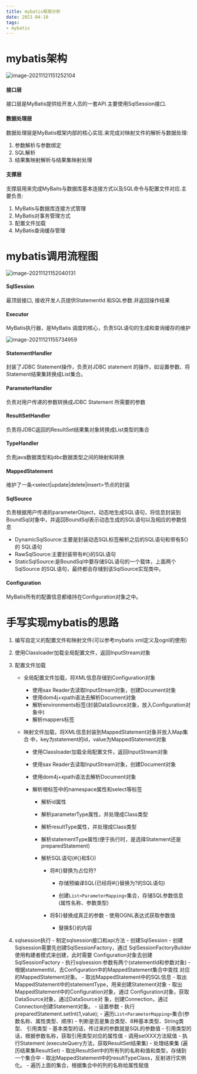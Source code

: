 ```yaml
---
title: mybatis框架分析
date: 2021-04-10
tags:
- mybatis
---
```


# mybatis架构

![image-20211121151252104](image-20211121151252104.png)

#### 接口层

接口层是MyBatis提供给开发人员的一套API.主要使用SqlSession接口.

#### 数据处理层

数据处理层是MyBatis框架内部的核心实现.来完成对映射文件的解析与数据处理: 

1. 参数解析与参数绑定
2. SQL解析
3. 结果集映射解析与结果集映射处理

#### 支撑层

支撑层用来完成MyBaits与数据库基本连接方式以及SQL命令与配置文件对应.主要负责:

1. MyBatis与数据库连接方式管理
2. MyBatis对事务管理方式 
3. 配置文件加载 
4. MyBatis查询缓存管理

# mybatis调用流程图

![image-20211121152040131](image-20211121152040131.png)

#### SqlSession

最顶层接口, 接收开发人员提供StatementId 和SQL参数.并返回操作结果

#### Executor

MyBatis执行器，是MyBatis 调度的核心，负责SQL语句的生成和查询缓存的维护

![image-20211121155734959](image-20211121155734959.png)

#### StatementHandler

封装了JDBC Statement操作，负责对JDBC statement 的操作，如设置参数、将 Statement结果集转换成List集合。

#### ParameterHandler

负责对用户传递的参数转换成JDBC Statement 所需要的参数

#### ResultSetHandler

负责将JDBC返回的ResultSet结果集对象转换成List类型的集合

#### TypeHandler

负责java数据类型和jdbc数据类型之间的映射和转换

#### MappedStatement

维护了一条<select|update|delete|insert>节点的封装

#### SqlSource

负责根据用户传递的parameterObject，动态地生成SQL语句，将信息封装到 BoundSql对象中，并返回BoundSql表示动态生成的SQL语句以及相应的参数信息

- DynamicSqlSource:主要是封装动态SQL标签解析之后的SQL语句和带有${}的 SQL语句
- RawSqlSource:主要封装带有#{}的SQL语句 
- StaticSqlSource:是BoundSql中要存储SQL语句的一个载体，上面两个SqlSource 的SQL语句，最终都会存储到该SqlSource实现类中。

#### Configuration

MyBatis所有的配置信息都维持在Configuration对象之中。

# 手写实现mybatis的思路

1. 编写自定义的配置文件和映射文件(可以参考mybatis xml定义及ognl的使用)

2. 使用Classloader加载全局配置文件，返回InputStream对象 

3. 配置文件加载

   - 全局配置文件加载，将XML信息存储到Configuration对象

     - 使用sax Reader去读取InputStream对象，创建Document对象 
     - 使用dom4j+xpath语法去解析Document对象 
     - 解析environments标签(封装DataSource对象，放入Configuration对象中)
     - 解析mappers标签
     
   - 映射文件加载，将XML信息封装到MappedStatement对象并放入Map集合 中，key为statement的id，value为MappedStatement对象
   
     - 使用Classloader加载全局配置文件，返回InputStream对象 
     
     - 使用sax Reader去读取InputStream对象，创建Document对象 
     
     - 使用dom4j+xpath语法去解析Document对象 
     
     - 解析根标签中的namespace属性和select等标签
     
       - 解析id属性
     
       - 解析parameterType属性，并处理成Class类型 
       - 解析resultType属性，并处理成Class类型 
     
       - 解析statementType属性(便于执行时，是选择Statement还是 preparedStatement)
       - 解析SQL语句(#{}和${})
         - 将#{}替换为占位符? 
     
           - 存储预编译SQL(已经将#{}替换为?的SQL语句) 
     
           - 创建`List<ParameterMapping>`集合，存储SQL参数信息 (属性名称、参数类型)
         - 将${}替换成真正的参数 
               - 使用OGNL表达式获取参数值 
           
           - 替换${}的内容
   
4. sqlsession执行 
        - 制定sqlsession接口和api方法 
            - 创建SqlSession
          - 创建Sqlsession需要先创建SqlSessionFactory，通过 SqlSessionFactoryBuilder使用构建者模式来创建，此时需要 Configuration对象去创建SqlSessionFactory
            - 执行sqlsession:参数有两个(statementId和参数对象)
          - 根据statementId，去Configuration中的MappedStatement集合中查找 对应的MappedStatement对象。
          - 取出MappedStatement中的SQL信息 
          - 取出MappedStatement中的statementType，用来创建Statement对象
            - 取出MappedStatement中的Configuration对象，通过 Configuration对象，获取DataSource对象，通过DataSource对 象，创建Connection，通过Connection创建Statement对象。 
            - 设置参数
              - 执行preparedStatement.setInt(1,value); 
                - 遍历`List<ParameterMapping>`集合(参数名称、属性类型、顺序)
                  - 判断是否是集合类型、8种基本类型、String类型、 引用类型
                    - 基本类型的话，传过来的参数就是SQL的参数值 
                    - 引用类型的话，根据参数名称，获取引用类型对应的属性值
                  - 调用setXXX方法赋值
            - 执行Statement (executeQuery方法，获取ResultSet结果集)
            - 处理结果集 (遍历结果集ResultSet)
              - 取出ResultSet中的所有列的名称和值和类型，存储到一个集合中 
              - 取出MappedStatement中的resultTypeClass，反射进行实例化。 
              - 遍历上面的集合，根据集合中的列的名称给属性赋值
